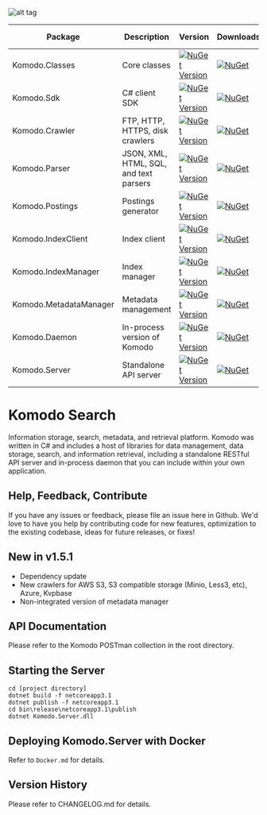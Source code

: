 ![alt tag](https://github.com/jchristn/komodo/blob/master/Assets/komodo-icon.ico)

| Package | Description | Version | Downloads | Komodo Dependencies |
|---|---|---|---|---|
| Komodo.Classes | Core classes | [![NuGet Version](https://img.shields.io/nuget/v/Komodo.Classes.svg?style=flat)](https://www.nuget.org/packages/Komodo.Classes/) | [![NuGet](https://img.shields.io/nuget/dt/Komodo.Classes.svg)](https://www.nuget.org/packages/Komodo.Classes) | none |
| Komodo.Sdk | C# client SDK | [![NuGet Version](https://img.shields.io/nuget/v/Komodo.Sdk.svg?style=flat)](https://www.nuget.org/packages/Komodo.Sdk/) | [![NuGet](https://img.shields.io/nuget/dt/Komodo.Sdk.svg)](https://www.nuget.org/packages/Komodo.Sdk) | Classes |
| Komodo.Crawler | FTP, HTTP, HTTPS, disk crawlers | [![NuGet Version](https://img.shields.io/nuget/v/Komodo.Crawler.svg?style=flat)](https://www.nuget.org/packages/Komodo.Crawler/) | [![NuGet](https://img.shields.io/nuget/dt/Komodo.Crawler.svg)](https://www.nuget.org/packages/Komodo.Crawler) | Classes |
| Komodo.Parser | JSON, XML, HTML, SQL, and text parsers | [![NuGet Version](https://img.shields.io/nuget/v/Komodo.Parser.svg?style=flat)](https://www.nuget.org/packages/Komodo.Parser/) | [![NuGet](https://img.shields.io/nuget/dt/Komodo.Parser.svg)](https://www.nuget.org/packages/Komodo.Parser) | Crawler |
| Komodo.Postings | Postings generator | [![NuGet Version](https://img.shields.io/nuget/v/Komodo.Postings.svg?style=flat)](https://www.nuget.org/packages/Komodo.Postings/) | [![NuGet](https://img.shields.io/nuget/dt/Komodo.Postings.svg)](https://www.nuget.org/packages/Komodo.Postings) | Parser |
| Komodo.IndexClient | Index client | [![NuGet Version](https://img.shields.io/nuget/v/Komodo.IndexClient.svg?style=flat)](https://www.nuget.org/packages/Komodo.IndexClient/) | [![NuGet](https://img.shields.io/nuget/dt/Komodo.IndexClient.svg)](https://www.nuget.org/packages/Komodo.IndexClient) | Postings |
| Komodo.IndexManager | Index manager | [![NuGet Version](https://img.shields.io/nuget/v/Komodo.IndexManager.svg?style=flat)](https://www.nuget.org/packages/Komodo.IndexManager/) | [![NuGet](https://img.shields.io/nuget/dt/Komodo.IndexManager.svg)](https://www.nuget.org/packages/Komodo.IndexManager) | IndexClient |
| Komodo.MetadataManager | Metadata management | [![NuGet Version](https://img.shields.io/nuget/v/Komodo.MetadataManager.svg?style=flat)](https://www.nuget.org/packages/Komodo.MetadataManager/) | [![NuGet](https://img.shields.io/nuget/dt/Komodo.MetadataManager.svg)](https://www.nuget.org/packages/Komodo.MetadataManager) | IndexManager |
| Komodo.Daemon | In-process version of Komodo | [![NuGet Version](https://img.shields.io/nuget/v/Komodo.Daemon.svg?style=flat)](https://www.nuget.org/packages/Komodo.Daemon/) | [![NuGet](https://img.shields.io/nuget/dt/Komodo.Daemon.svg)](https://www.nuget.org/packages/Komodo.Daemon) | IndexManager |
| Komodo.Server | Standalone API server | [![NuGet Version](https://img.shields.io/nuget/v/Komodo.Server.svg?style=flat)](https://www.nuget.org/packages/Komodo.Server/) | [![NuGet](https://img.shields.io/nuget/dt/Komodo.Server.svg)](https://www.nuget.org/packages/Komodo.Server) | Daemon |
 
# Komodo Search

Information storage, search, metadata, and retrieval platform.  Komodo was written in C# and includes a host of libraries for data management, data storage, search, and information retrieval, including a standalone RESTful API server and in-process daemon that you can include within your own application.

## Help, Feedback, Contribute

If you have any issues or feedback, please file an issue here in Github.  We'd love to have you help by contributing code for new features, optimization to the existing codebase, ideas for future releases, or fixes!

## New in v1.5.1

- Dependency update
- New crawlers for AWS S3, S3 compatible storage (Minio, Less3, etc), Azure, Kvpbase
- Non-integrated version of metadata manager

## API Documentation

Please refer to the Komodo POSTman collection in the root directory.

## Starting the Server
 
```
cd [project directory]
dotnet build -f netcoreapp3.1
dotnet publish -f netcoreapp3.1
cd bin\release\netcoreapp3.1\publish
dotnet Komodo.Server.dll
```

## Deploying Komodo.Server with Docker

Refer to ```Docker.md``` for details.

## Version History

Please refer to CHANGELOG.md for details. 